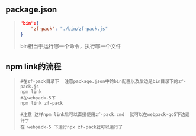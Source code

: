 ## package.json

> ```json
> "bin":{
>     "zf-pack": "./bin/zf-pack.js"
> }
> ```
>
> bin相当于运行哪一个命令，执行哪一个文件

## npm link的流程

> ```shell
> #在zf-pack目录下  注意package.json中的bin配置以及后边是bin目录下的zf-pack.js 
> npm link 
> #在webpack-5下
> npm link zf-pack 
> 
> #注意 这样npm link后可以直接使用zf-pack.cmd  就可以在webpack-go5下边运行了
> 在 webpack-5 下运行npx zf-pack就可以运行了
> ```
>
> 